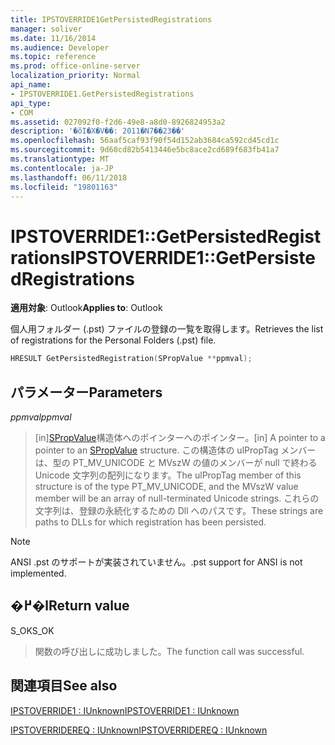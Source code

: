```yaml
---
title: IPSTOVERRIDE1GetPersistedRegistrations
manager: soliver
ms.date: 11/16/2014
ms.audience: Developer
ms.topic: reference
ms.prod: office-online-server
localization_priority: Normal
api_name:
- IPSTOVERRIDE1.GetPersistedRegistrations
api_type:
- COM
ms.assetid: 027092f0-f2d6-49e8-a8d0-8926824953a2
description: '�ŏI�X�V��: 2011�N7��23��'
ms.openlocfilehash: 56aaf5caf93f90f54d152ab3684ca592cd45cd1c
ms.sourcegitcommit: 9d60cd82b5413446e5bc8ace2cd689f683fb41a7
ms.translationtype: MT
ms.contentlocale: ja-JP
ms.lasthandoff: 06/11/2018
ms.locfileid: "19801163"
---
```

# <a name="ipstoverride1getpersistedregistrations"></a><span data-ttu-id="07747-103">IPSTOVERRIDE1::GetPersistedRegistrations</span><span class="sxs-lookup"><span data-stu-id="07747-103">IPSTOVERRIDE1::GetPersistedRegistrations</span></span>

  
  
<span data-ttu-id="07747-104">**適用対象**: Outlook</span><span class="sxs-lookup"><span data-stu-id="07747-104">**Applies to**: Outlook</span></span> 
  
<span data-ttu-id="07747-105">個人用フォルダー (.pst) ファイルの登録の一覧を取得します。</span><span class="sxs-lookup"><span data-stu-id="07747-105">Retrieves the list of registrations for the Personal Folders (.pst) file.</span></span>
  
```cpp
HRESULT GetPersistedRegistration(SPropValue **ppmval);
```

## <a name="parameters"></a><span data-ttu-id="07747-106">パラメーター</span><span class="sxs-lookup"><span data-stu-id="07747-106">Parameters</span></span>

 <span data-ttu-id="07747-107">_ppmval_</span><span class="sxs-lookup"><span data-stu-id="07747-107">_ppmval_</span></span>
  
> <span data-ttu-id="07747-108">[in][SPropValue](spropvalue.md)構造体へのポインターへのポインター。</span><span class="sxs-lookup"><span data-stu-id="07747-108">[in] A pointer to a pointer to an [SPropValue](spropvalue.md) structure.</span></span> <span data-ttu-id="07747-109">この構造体の ulPropTag メンバーは、型の PT_MV_UNICODE と MVszW の値のメンバーが null で終わる Unicode 文字列の配列になります。</span><span class="sxs-lookup"><span data-stu-id="07747-109">The ulPropTag member of this structure is of the type PT_MV_UNICODE, and the MVszW value member will be an array of null-terminated Unicode strings.</span></span> <span data-ttu-id="07747-110">これらの文字列は、登録の永続化するための Dll へのパスです。</span><span class="sxs-lookup"><span data-stu-id="07747-110">These strings are paths to DLLs for which registration has been persisted.</span></span> 
    
> [!NOTE]
> <span data-ttu-id="07747-111">ANSI .pst のサポートが実装されていません。</span><span class="sxs-lookup"><span data-stu-id="07747-111">.pst support for ANSI is not implemented.</span></span> 
  
## <a name="return-value"></a><span data-ttu-id="07747-112">�߂�l</span><span class="sxs-lookup"><span data-stu-id="07747-112">Return value</span></span>

<span data-ttu-id="07747-113">S_OK</span><span class="sxs-lookup"><span data-stu-id="07747-113">S_OK</span></span> 
  
> <span data-ttu-id="07747-114">関数の呼び出しに成功しました。</span><span class="sxs-lookup"><span data-stu-id="07747-114">The function call was successful.</span></span>
    
## <a name="see-also"></a><span data-ttu-id="07747-115">関連項目</span><span class="sxs-lookup"><span data-stu-id="07747-115">See also</span></span>



[<span data-ttu-id="07747-116">IPSTOVERRIDE1 : IUnknown</span><span class="sxs-lookup"><span data-stu-id="07747-116">IPSTOVERRIDE1 : IUnknown</span></span>](ipstoverride1iunknown.md)
  
[<span data-ttu-id="07747-117">IPSTOVERRIDEREQ : IUnknown</span><span class="sxs-lookup"><span data-stu-id="07747-117">IPSTOVERRIDEREQ : IUnknown</span></span>](ipstoverridereqiunknown.md)

